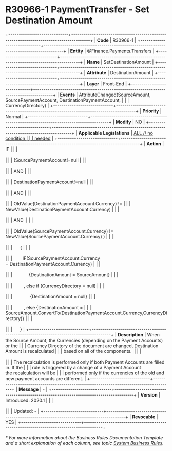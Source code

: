 ﻿---
erp.type: front-end-business-rule
erp.entity: Finance.Payments.Transfers
---

# R30966-1 PaymentTransfer - Set Destination Amount
+-----------------------------+---------------------------------------------------------------------------------------+
| **Code**                    | R30966-1                                                                              |
+-----------------------------+---------------------------------------------------------------------------------------+
| **Entity**                  | @Finance.Payments.Transfers                                                           |
+-----------------------------+---------------------------------------------------------------------------------------+
| **Name**                    | SetDestinationAmount                                                                  |
+-----------------------------+---------------------------------------------------------------------------------------+
| **Attribute**               | DestinationAmount                                                                     |
+-----------------------------+---------------------------------------------------------------------------------------+
| **Layer**                   | Front-End                                                                             |
+-----------------------------+---------------------------------------------------------------------------------------+
| **Events**                  | AttributeChanged(SourceAmount, SourcePaymentAccount, DestinationPaymentAccount,       |
|                             | CurrencyDirectory)                                                                    |
+-----------------------------+---------------------------------------------------------------------------------------+
| **Priority**                | Normal                                                                                |
+-----------------------------+---------------------------------------------------------------------------------------+
| **Modify**                  | NO                                                                                    |
+-----------------------------+---------------------------------------------------------------------------------------+
| **Applicable Legislations** | [ALL // no condition                                                                  |
|                             | needed](xref:applicable-legislations)                                                 |
+-----------------------------+---------------------------------------------------------------------------------------+
| **Action**                  | IF                                                                                    |
|                             | <br/><br/>                                                                            |
|                             | (SourcePaymentAccount!=null                                                           |
|                             | <br/><br/>                                                                            |
|                             | AND                                                                                   |
|                             | <br/><br/>                                                                            |
|                             | DestinationPaymentAccount!=null                                                       |
|                             | <br/><br/>                                                                            |
|                             | AND                                                                                   |
|                             | <br/><br/>                                                                            |
|                             | OldValue(DestinationPaymentAccount.Currency) !=                                       |
|                             | NewValue(DestinationPaymentAccount.Currency)                                          |
|                             | <br/><br/>                                                                            |
|                             | AND                                                                                   |
|                             | <br/><br/>                                                                            |
|                             | OldValue(SourcePaymentAccount.Currency) != NewValue(SourcePaymentAccount.Currency) )  |
|                             | <br/><br/>                                                                            |
|                             |      {                                                                                |
|                             | <br/><br/>                                                                            |
|                             |        IF(SourcePaymentAccount.Currency = DestinationPaymentAccount.Currency)         |
|                             | <br/><br/>                                                                            |
|                             |             {DestinationAmount = SourceAmount}                                        |
|                             | <br/><br/>                                                                            |
|                             |         , else if (CurrencyDirectory = null)                                          |
|                             | <br/><br/>                                                                            |
|                             |              {DestinationAmount = null}                                               |
|                             | <br/><br/>                                                                            |
|                             |         , else {DestinationAmount =                                                   |
|                             | SourceAmount.ConvertTo(DestinationPaymentAccount.Currency,CurrencyDirectory)}         |
|                             | <br/><br/>                                                                            |
|                             |      }                                                                                |
+-----------------------------+---------------------------------------------------------------------------------------+
| **Description**             | When the Source Amount, the Currencies (depending on the Payment Accounts) or the     |
|                             | Currency Directory of the document are changed, Destination Amount is recalculated    |
|                             | based on all of the components.                                                       |
|                             | <br/><br/>                                                                            |
|                             | The recalculation is performed only if both Payment Accounts are filled in. If the    |
|                             | rule is triggered by a change of a Payment Account the recalculation will be          |
|                             | performed only if the currencies of the old and new payment accounts are different.   |
+-----------------------------+---------------------------------------------------------------------------------------+
| **Message**                 | \-                                                                                    |
+-----------------------------+---------------------------------------------------------------------------------------+
| **Version**                 | Introduced: 2020.1                                                                    |
|                             | <br/><br/>                                                                            |
|                             | Updated: -                                                                            |
+-----------------------------+---------------------------------------------------------------------------------------+
| **Revocable**               | YES                                                                                   |
+-----------------------------+---------------------------------------------------------------------------------------+

*\* For more information about the Business Rules Documentation Template and a short explanation of each column, see
topic [System Business Rules](../templates/template-description-system-business-rules.md).*
